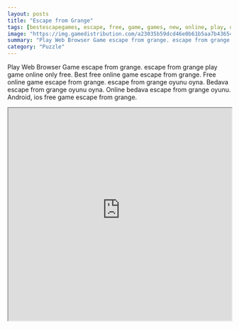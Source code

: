 ```yaml
---
layout: posts
title: "Escape from Grange"
tags: [bestescapegames, escape, free, game, games, new, online, play, download, grange, free, online, games, oyna, game, free, games, play, play, games]
image: "https://img.gamedistribution.com/a23035b59dcd46e0b61b5aa7b436540d.jpg"
summary: "Play Web Browser Game escape from grange. escape from grange play game online only free. Best free online game escape from grange. Free online game escape from grange. escape from grange oyunu oyna. Bedava escape from grange oyunu oyna. Online bedava escape from grange oyunu. Android, ios free game escape from grange."
category: "Puzzle"
---
```


Play Web Browser Game escape from grange. escape from grange play game online only free. Best free online game escape from grange. Free online game escape from grange. escape from grange oyunu oyna. Bedava escape from grange oyunu oyna. Online bedava escape from grange oyunu. Android, ios free game escape from grange.

<iframe width="100%" height="480px;" src="https://flash.gamedistribution.com?game=a23035b59dcd46e0b61b5aa7b436540d"></iframe>